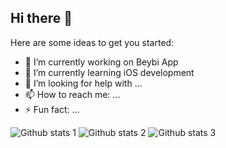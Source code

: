 ## Hi there 👋


Here are some ideas to get you started:

- 🔭 I’m currently working on Beybi App
- 🌱 I’m currently learning iOS development
- 🤔 I’m looking for help with ...
- 📫 How to reach me: ...
- ⚡ Fun fact: ...

 ![Github stats 1](https://github-readme-stats.vercel.app/api?username=BanuKarakaya&show_icons=true&theme=catppuccin_latte) 
 ![Github stats 2](https://github-readme-stats.vercel.app/api?username=BanuKarakaya&show_icons=true&theme=radical)
 ![Github stats 3](https://github-readme-stats.vercel.app/api?username=BanuKarakaya&show_icons=true&hide=contribs,prs&cache_seconds=86400&theme=shadow_blue)

